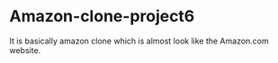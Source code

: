 # Amazon-clone-project6
It is basically amazon  clone which is almost look like the Amazon.com website.
